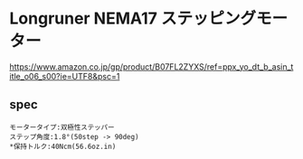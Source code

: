 # Longruner NEMA17 ステッピングモーター

https://www.amazon.co.jp/gp/product/B07FL2ZYXS/ref=ppx_yo_dt_b_asin_title_o06_s00?ie=UTF8&psc=1

## spec

```
モータータイプ:双極性ステッパー
ステップ角度:1.8°(50step -> 90deg)
*保持トルク:40Ncm(56.6oz.in)
```
